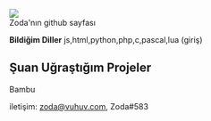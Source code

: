 ![](https://komarev.com/ghpvc/?username=kerem3338)<br>
Zoda'nın github sayfası

**Bildiğim Diller**
js,html,python,php,c,pascal,lua (giriş)

## Şuan Uğraştığım Projeler
Bambu

iletişim: zoda@vuhuv.com, Zoda#583
